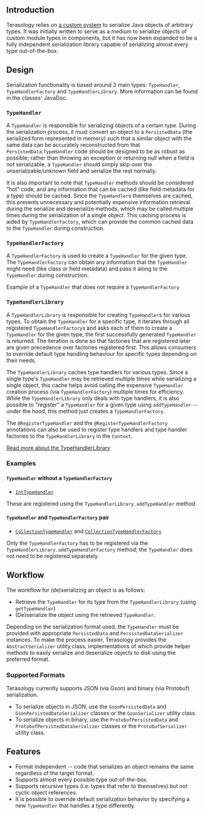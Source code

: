 ## Introduction
Terasology relies on [a custom system](https://github.com/MovingBlocks/Terasology/tree/develop/engine/src/main/java/org/terasology/persistence/typeHandling) to serialize Java objects of arbitrary types. It was initially written to serve as a medium to serialize objects of custom module types in components, but it has now been expanded to be a fully independent serialization library capable of serializing almost every type out-of-the-box.

## Design
Serialization functionality is based around 3 main types: `TypeHandler`, `TypeHandlerFactory` and `TypeHandlerLibrary`. More information can be found in the classes' JavaDoc.

### `TypeHandler`
A `TypeHandler` is responsible for serializing objects of a certain type. During the serialization process, it must convert an object to a `PersistedData` (the serialized form represented in memory) such that a similar object with the same data can be accurately reconstructed from that `PersistedData`.`TypeHandler` code should be designed to be as robust as possible; rather than throwing an exception or returning null when a field is not serializable, a `TypeHandler` should simply skip over the unserializable/unknown field and serialize the rest normally.

It is also important to note that `TypeHandler` methods should be considered "hot" code, and any information that can be cached (like field metadata for a type) should be cached. Since the `TypeHandler`s themselves are cached, this prevents unnecessary and potentially expensive information retrieval during the serialize and deserialize methods, which may be called multiple times during the serialization of a single object. This caching process is aided by `TypeHandlerFactory`, which can provide the common cached data to the `TypeHandler` during construction.

### `TypeHandlerFactory`
A `TypeHandlerFactory` is used to create a `TypeHandler` for the given type. The `TypeHandlerFactory` can obtain any information that the `TypeHandler` might need (like class or field metadata) and pass it along to the `TypeHandler` during construction.

Example of a `TypeHandler` that does not require a `TypeHandlerFactory`

### `TypeHandlerLibrary`
A `TypeHandlerLibrary` is responsible for creating `TypeHandler`s for various types. To obtain the `TypeHandler` for a specific type, it iterates through all registered `TypeHandlerFactory`s and asks each of them to create a `TypeHandler` for the given type; the first successfully generated `TypeHandler` is returned. The iteration is done so that factories that are registered later are given precedence over factories registered first. This allows consumers to override default type handling behaviour for specific types depending on their needs.

The `TypeHandlerLibrary` caches type handlers for various types. Since a single type's `TypeHandler` may be retrieved multiple times while serializing a single object, this cache helps avoid calling the expensive `TypeHandler` creation process (via `TypeHandlerFactory`) multiple times for efficiency. While the `TypeHandlerLibrary` only deals with type handlers, it is also possible to "register" a `TypeHandler` for a given type using `addTypeHandler` -- under the hood, this method just creates a `TypeHandlerFactory`.

The `@RegisterTypeHandler` and the `@RegisterTypeHandlerFactory` annotations can also be used to register type handlers and type handler factories to the `TypeHandlerLibrary` in the `Context`.

[Read more about the TypeHandlerLibrary](https://github.com/MovingBlocks/Terasology/tree/develop/subsystems/TypeHandlerLibrary)

### Examples

#### `TypeHandler` without a `TypeHandlerFactory`
- [`IntTypeHandler`](https://github.com/MovingBlocks/Terasology/blob/develop/engine/src/main/java/org/terasology/persistence/typeHandling/coreTypes/IntTypeHandler.java)

These are registered using the `TypeHandlerLibrary.addTypeHandler` method.

#### `TypeHandler` and `TypeHandlerFactory` pair
- [`CollectionTypeHandler`](https://github.com/MovingBlocks/Terasology/blob/develop/engine/src/main/java/org/terasology/persistence/typeHandling/coreTypes/CollectionTypeHandler.java) and [`CollectionTypeHandlerFactory`](https://github.com/MovingBlocks/Terasology/blob/develop/engine/src/main/java/org/terasology/persistence/typeHandling/coreTypes/factories/CollectionTypeHandlerFactory.java)

Only the `TypeHandlerFactory` has to be registered via the `TypeHandlerLibrary.addTypeHandlerFactory` method; the `TypeHandler` does not need to be registered separately.

## Workflow
The workflow for (de)serializing an object is as follows:
- Retrieve the `TypeHandler` for its type from the `TypeHandlerLibrary` (using `getTypeHandler`)
- (De)serialize the object using the retrieved `TypeHandler`.

Depending on the serialization format used, the `TypeHandler` must be provided with appropriate `PersistedData` and `PersistedDataSerializer` instances. To make the process easier, Terasology provides the `AbstractSerializer` utility class, implementations of which provide helper methods to easily serialize and deserialize objects to disk using the preferred format.

### Supported Formats
Terasology currently supports JSON (via Gson) and binary (via Protobuf) serialization. 

- To serialize objects in JSON, use the `GsonPersistedData` and `GsonPersistedDataSerializer` classes or the `GsonSerializer` utility class.
- To serialize objects in binary, use the `ProtobufPersistedData` and `ProtobufPersistedDataSerializer` classes or the `ProtobufSerializer` utility class.

## Features
- Format independent -- code that serializes an object remains the same regardless of the target format.
- Supports almost every possible type out-of-the-box.
- Supports recursive types (i.e. types that refer to themselves) but not cyclic object references.
- It is possible to override default serialization behavior by specifying a new `TypeHandler` that handles a type differently.
